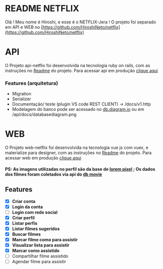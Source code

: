 # README NETFLIX 

Olá !
Meu nome é Hiroshi, e esse é o NETFLIX-Jera !
O projeto foi separado em API e WEB no [https://github.com/HiroshiNeto/netflix](https://github.com/HiroshiNeto/netflix)

# API

O Projeto api-netflix foi desenvolvida na tecnologia ruby on rails, com as instruções no [Readme](https://github.com/HiroshiNeto/netflix/blob/master/api/README.md)  do projeto.
Para acessar api em produção [clique aqui](https://api-hiroshineto.herokuapp.com/)
### Features (arquitetura)

 - Migration
 - Serializer
 - Documentação/ teste (plugin VS code REST CLIENT) -> /docs/v1.http
 - Modelagem do banco pode ser acessado no [db.diagram.io](https://dbdiagram.io/d/5e2855d59e76504e0ef08a35) ou
 em /api/docs/databasediagram.png
# WEB
O Projeto web-netflix foi desenvolvida na tecnologia vue js com vuex, e materialize para designer, com as instruções no [Readme](https://github.com/HiroshiNeto/netflix/blob/master/web/README.md)  do projeto.
Para acessar web em produção [clique aqui](https://api-hiroshineto.herokuapp.com/)
#### PS: As imagens utilizadas no perfil são da base de [lorem pixel](http://lorempixel.com.br/) ; Os dados dos filmes foram coletados via api do [db movie](https://www.themoviedb.org/?language=pt-BR) 

## Features
 - [X] **Criar conta**
 - [X] **Login da conta**
 - [ ] **Login com rede social**
 - [x] **Criar perfil**
 - [x] **Listar perfis**
 - [x] **Listar filmes sugeridos**
 - [x] **Buscar filmes**
 - [x] **Marcar filme como para assistir**
 - [x] **Visualizar lista para assistir**
 - [x] **Marcar como assistido**
 - [ ] Compartilhar filme assistido
 - [ ] Agendar filme para assistir
